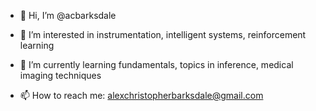 - 👋 Hi, I’m @acbarksdale
- 👀 I’m interested in instrumentation, intelligent systems, reinforcement learning
- 🌱 I’m currently learning fundamentals, topics in inference, medical imaging techniques

- 📫 How to reach me: alexchristopherbarksdale@gmail.com

<!---
acbarksdale/acbarksdale is a ✨ special ✨ repository because its `README.md` (this file) appears on your GitHub profile.
You can click the Preview link to take a look at your changes.
--->
